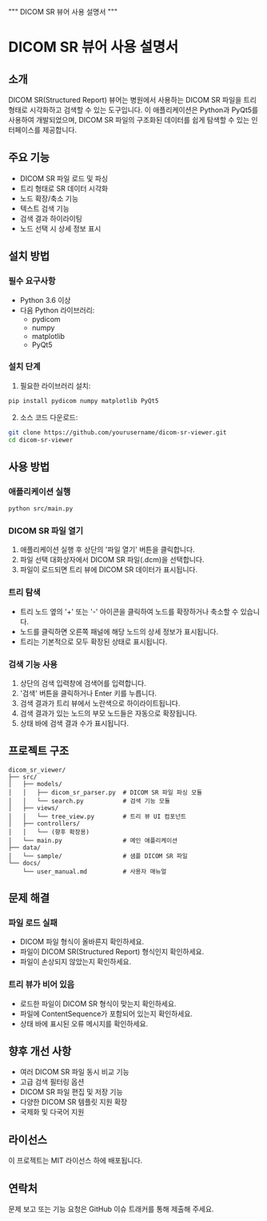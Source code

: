 """
DICOM SR 뷰어 사용 설명서
"""

# DICOM SR 뷰어 사용 설명서

## 소개

DICOM SR(Structured Report) 뷰어는 병원에서 사용하는 DICOM SR 파일을 트리 형태로 시각화하고 검색할 수 있는 도구입니다. 이 애플리케이션은 Python과 PyQt5를 사용하여 개발되었으며, DICOM SR 파일의 구조화된 데이터를 쉽게 탐색할 수 있는 인터페이스를 제공합니다.

## 주요 기능

- DICOM SR 파일 로드 및 파싱
- 트리 형태로 SR 데이터 시각화
- 노드 확장/축소 기능
- 텍스트 검색 기능
- 검색 결과 하이라이팅
- 노드 선택 시 상세 정보 표시

## 설치 방법

### 필수 요구사항

- Python 3.6 이상
- 다음 Python 라이브러리:
  - pydicom
  - numpy
  - matplotlib
  - PyQt5

### 설치 단계

1. 필요한 라이브러리 설치:
```bash
pip install pydicom numpy matplotlib PyQt5
```

2. 소스 코드 다운로드:
```bash
git clone https://github.com/yourusername/dicom-sr-viewer.git
cd dicom-sr-viewer
```

## 사용 방법

### 애플리케이션 실행

```bash
python src/main.py
```

### DICOM SR 파일 열기

1. 애플리케이션 실행 후 상단의 '파일 열기' 버튼을 클릭합니다.
2. 파일 선택 대화상자에서 DICOM SR 파일(.dcm)을 선택합니다.
3. 파일이 로드되면 트리 뷰에 DICOM SR 데이터가 표시됩니다.

### 트리 탐색

- 트리 노드 옆의 '+' 또는 '-' 아이콘을 클릭하여 노드를 확장하거나 축소할 수 있습니다.
- 노드를 클릭하면 오른쪽 패널에 해당 노드의 상세 정보가 표시됩니다.
- 트리는 기본적으로 모두 확장된 상태로 표시됩니다.

### 검색 기능 사용

1. 상단의 검색 입력창에 검색어를 입력합니다.
2. '검색' 버튼을 클릭하거나 Enter 키를 누릅니다.
3. 검색 결과가 트리 뷰에서 노란색으로 하이라이트됩니다.
4. 검색 결과가 있는 노드의 부모 노드들은 자동으로 확장됩니다.
5. 상태 바에 검색 결과 수가 표시됩니다.

## 프로젝트 구조

```
dicom_sr_viewer/
├── src/
│   ├── models/
│   │   ├── dicom_sr_parser.py  # DICOM SR 파일 파싱 모듈
│   │   └── search.py           # 검색 기능 모듈
│   ├── views/
│   │   └── tree_view.py        # 트리 뷰 UI 컴포넌트
│   ├── controllers/
│   │   └── (향후 확장용)
│   └── main.py                 # 메인 애플리케이션
├── data/
│   └── sample/                 # 샘플 DICOM SR 파일
└── docs/
    └── user_manual.md          # 사용자 매뉴얼
```

## 문제 해결

### 파일 로드 실패

- DICOM 파일 형식이 올바른지 확인하세요.
- 파일이 DICOM SR(Structured Report) 형식인지 확인하세요.
- 파일이 손상되지 않았는지 확인하세요.

### 트리 뷰가 비어 있음

- 로드한 파일이 DICOM SR 형식이 맞는지 확인하세요.
- 파일에 ContentSequence가 포함되어 있는지 확인하세요.
- 상태 바에 표시된 오류 메시지를 확인하세요.

## 향후 개선 사항

- 여러 DICOM SR 파일 동시 비교 기능
- 고급 검색 필터링 옵션
- DICOM SR 파일 편집 및 저장 기능
- 다양한 DICOM SR 템플릿 지원 확장
- 국제화 및 다국어 지원

## 라이선스

이 프로젝트는 MIT 라이선스 하에 배포됩니다.

## 연락처

문제 보고 또는 기능 요청은 GitHub 이슈 트래커를 통해 제출해 주세요.
